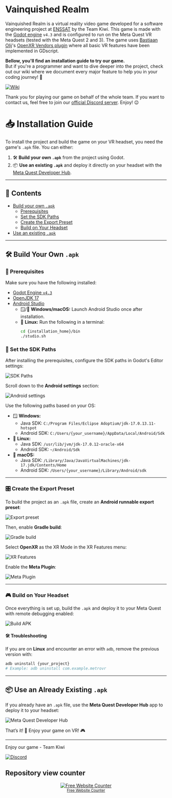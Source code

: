 # Vainquished Realm

Vainquished Realm is a virtual reality video game developed for a software engineering project at [ENSSAT](https://enssat.fr) by the Team Kiwi. This game is made with the [Godot engine](https://godotengine.org) ``v4.3`` and is configured to run on the Meta Quest VR headsets (tested with the Meta Quest 2 and 3). The game uses [Bastiaan Olij](https://github.com/BastiaanOlij)'s [OpenXR Vendors plugin](https://github.com/GodotVR/godot_openxr_vendors/releases) where all basic VR features have been implemented in GDscript.  

**Bellow, you'll find an installation guide to try our game.**  
But if you're a programmer and want to dive deeper into the project, check out our wiki where we document every major feature to help you in your coding journey! 🚀  

[![Wiki](https://img.shields.io/badge/Wiki-Explore-blue?style=for-the-badge&logo=github)](https://github.com/dallatIkes/projetGL/wiki)  
  
Thank you for playing our game on behalf of the whole team. If you want to contact us, feel free to join our [official Discord server](https://discord.gg/QdvcnQ6rES). Enjoy! 😉  

# 📥 Installation Guide

To install the project and build the game on your VR headset, you need the game's `.apk` file. You can either:

1. 🛠 **Build your own `.apk`** from the project using Godot.
2. 📦 **Use an existing `.apk`** and deploy it directly on your headset with the [Meta Quest Developer Hub](https://developers.meta.com/horizon/documentation/unity/ts-odh/).

---

## 📂 Contents

- [Build your own `.apk`](#-build-your-own-apk)
  - [Prerequisites](#-prerequisites)
  - [Set the SDK Paths](#-set-the-sdk-paths)
  - [Create the Export Preset](#-create-the-export-preset)
  - [Build on Your Headset](#-build-on-your-headset)
- [Use an existing `.apk`](#-use-an-already-existing-apk)

---

## 🛠 Build Your Own `.apk`

### 🔧 Prerequisites
Make sure you have the following installed:

- [Godot Engine `v4.3`](https://godotengine.org)
- [OpenJDK 17](https://www.oracle.com/java/technologies/javase/jdk17-archive-downloads.html)
- [Android Studio](https://developer.android.com/studio?hl=fr)
  - 🪟/🍎 **Windows/macOS:** Launch Android Studio once after installation.
  - 🐧 **Linux:** Run the following in a terminal:
    ```bash
    cd {installation_home}/bin
    ./studio.sh
    ```

### 🔗 Set the SDK Paths
After installing the prerequisites, configure the SDK paths in Godot's Editor settings:

![SDK Paths](https://github.com/user-attachments/assets/54e1e9d0-0920-4cb0-bb3c-b4cce86f91ac)

Scroll down to the **Android settings** section:

![Android settings](https://github.com/user-attachments/assets/9abfb0f1-d480-47d2-9792-dc02d0b3b43c)

Use the following paths based on your OS:

- 🪟 **Windows:**
  - Java SDK: `C:/Program Files/Eclipse Adoptium/jdk-17.0.13.11-hotspot`
  - Android SDK: `C:/Users/{your_username}/AppData/Local/Android/Sdk`
- 🐧 **Linux:**
  - Java SDK: `/usr/lib/jvm/jdk-17.0.12-oracle-x64`
  - Android SDK: `~/Android/Sdk`
- 🍎 **macOS:**
  - Java SDK: `/Library/Java/JavaVirtualMachines/jdk-17.jdk/Contents/Home`
  - Android SDK: `/Users/{your_username}/Library/Android/sdk`

---

### 🎛 Create the Export Preset
To build the project as an `.apk` file, create an **Android runnable export preset**:

![Export preset](https://github.com/user-attachments/assets/92f15a41-69d6-400f-8600-73f5c2050090)

Then, enable **Gradle build**:

![Gradle build](https://github.com/user-attachments/assets/0b4e0e4b-0151-4488-817d-dcc0046b9685)

Select **OpenXR** as the XR Mode in the XR Features menu:

![XR Features](https://github.com/user-attachments/assets/011b07ed-de38-482a-b0f3-b55595996e63)

Enable the **Meta Plugin**:

![Meta Plugin](https://github.com/user-attachments/assets/4cc974e6-05ce-4db7-b3fe-b879f29c578a)

---

### 🎮 Build on Your Headset
Once everything is set up, build the `.apk` and deploy it to your Meta Quest with remote debugging enabled:

![Build APK](https://github.com/user-attachments/assets/12b467f3-a9d7-434c-892f-30b1e9e8c54d)

#### 🛠 Troubleshooting
If you are on **Linux** and encounter an error with `adb`, remove the previous version with:

```bash
adb uninstall {your_project}
# Example: adb uninstall com.example.metrovr
```

---

## 📦 Use an Already Existing `.apk`

If you already have an `.apk` file, use the **Meta Quest Developer Hub** app to deploy it to your headset:

![Meta Quest Developer Hub](https://github.com/user-attachments/assets/a195d304-410e-4b30-b546-218da67ff1cf)

That’s it! 🚀 Enjoy your game on VR! 🎮

---

Enjoy our game - Team Kiwi

[![Discord](https://img.shields.io/discord/1291668818590044201?color=5865F2&logo=discord&logoColor=white)](https://discord.gg/QdvcnQ6rES)

## Repository view counter
<div align='center'><a href='https://www.websitecounterfree.com'><img src='https://www.websitecounterfree.com/c.php?d=9&id=65614&s=1' border='0' alt='Free Website Counter'></a><br / ><small><a href='https://www.websitecounterfree.com' title="Free Website Counter">Free Website Counter</a></small></div>
